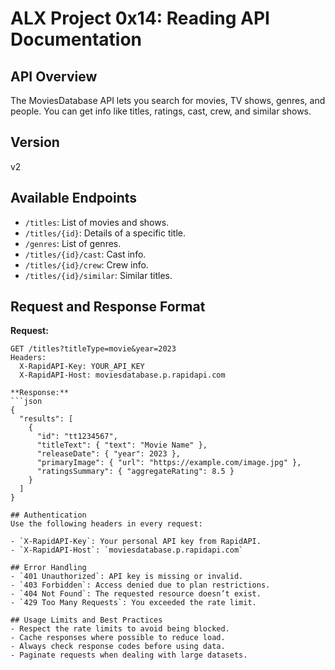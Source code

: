 # ALX Project 0x14: Reading API Documentation

## API Overview

The MoviesDatabase API lets you search for movies, TV shows, genres, and people. You can get info like titles, ratings, cast, crew, and similar shows.

## Version

v2

## Available Endpoints

- `/titles`: List of movies and shows.
- `/titles/{id}`: Details of a specific title.
- `/genres`: List of genres.
- `/titles/{id}/cast`: Cast info.
- `/titles/{id}/crew`: Crew info.
- `/titles/{id}/similar`: Similar titles.

## Request and Response Format

**Request:**

````http
GET /titles?titleType=movie&year=2023
Headers:
  X-RapidAPI-Key: YOUR_API_KEY
  X-RapidAPI-Host: moviesdatabase.p.rapidapi.com

**Response:**
```json
{
  "results": [
    {
      "id": "tt1234567",
      "titleText": { "text": "Movie Name" },
      "releaseDate": { "year": 2023 },
      "primaryImage": { "url": "https://example.com/image.jpg" },
      "ratingsSummary": { "aggregateRating": 8.5 }
    }
  ]
}

## Authentication
Use the following headers in every request:

- `X-RapidAPI-Key`: Your personal API key from RapidAPI.
- `X-RapidAPI-Host`: `moviesdatabase.p.rapidapi.com`

## Error Handling
- `401 Unauthorized`: API key is missing or invalid.
- `403 Forbidden`: Access denied due to plan restrictions.
- `404 Not Found`: The requested resource doesn’t exist.
- `429 Too Many Requests`: You exceeded the rate limit.

## Usage Limits and Best Practices
- Respect the rate limits to avoid being blocked.
- Cache responses where possible to reduce load.
- Always check response codes before using data.
- Paginate requests when dealing with large datasets.

````
